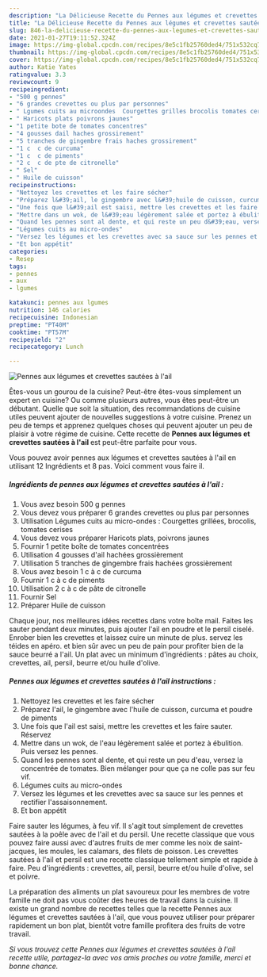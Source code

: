 ```yaml
---
description: "La Délicieuse Recette du Pennes aux légumes et crevettes sautées à l&amp;#39;ail"
title: "La Délicieuse Recette du Pennes aux légumes et crevettes sautées à l&amp;#39;ail"
slug: 846-la-delicieuse-recette-du-pennes-aux-legumes-et-crevettes-sautees-a-l-and-39-ail
date: 2021-01-27T19:11:52.324Z
image: https://img-global.cpcdn.com/recipes/8e5c1fb25760ded4/751x532cq70/pennes-aux-legumes-et-crevettes-sautees-a-lail-photo-principale-de-la-recette.jpg
thumbnail: https://img-global.cpcdn.com/recipes/8e5c1fb25760ded4/751x532cq70/pennes-aux-legumes-et-crevettes-sautees-a-lail-photo-principale-de-la-recette.jpg
cover: https://img-global.cpcdn.com/recipes/8e5c1fb25760ded4/751x532cq70/pennes-aux-legumes-et-crevettes-sautees-a-lail-photo-principale-de-la-recette.jpg
author: Katie Yates
ratingvalue: 3.3
reviewcount: 9
recipeingredient:
- "500 g pennes"
- "6 grandes crevettes ou plus par personnes"
- " Lgumes cuits au microondes  Courgettes grilles brocolis tomates cerises"
- " Haricots plats poivrons jaunes"
- "1 petite bote de tomates concentres"
- "4 gousses dail haches grossirement"
- "5 tranches de gingembre frais haches grossirement"
- "1 c  c de curcuma"
- "1 c  c de piments"
- "2 c  c de pte de citronelle"
- " Sel"
- " Huile de cuisson"
recipeinstructions:
- "Nettoyez les crevettes et les faire sécher"
- "Préparez l&#39;ail, le gingembre avec l&#39;huile de cuisson, curcuma et poudre de piments"
- "Une fois que l&#39;ail est saisi, mettre les crevettes et les faire sauter. Réservez"
- "Mettre dans un wok, de l&#39;eau légèrement salée et portez à ébulition. Puis versez les pennes."
- "Quand les pennes sont al dente, et qui reste un peu d&#39;eau, versez la concentrée de tomates. Bien mélanger pour que ça ne colle pas sur feu vif."
- "Légumes cuits au micro-ondes"
- "Versez les légumes et les crevettes avec sa sauce sur les pennes et rectifier l&#39;assaisonnement."
- "Et bon appétit"
categories:
- Resep
tags:
- pennes
- aux
- lgumes

katakunci: pennes aux lgumes 
nutrition: 146 calories
recipecuisine: Indonesian
preptime: "PT40M"
cooktime: "PT57M"
recipeyield: "2"
recipecategory: Lunch

---
```



![Pennes aux légumes et crevettes sautées à l&#39;ail](https://img-global.cpcdn.com/recipes/8e5c1fb25760ded4/751x532cq70/pennes-aux-legumes-et-crevettes-sautees-a-lail-photo-principale-de-la-recette.jpg)

Êtes-vous un gourou de la cuisine? Peut-être êtes-vous simplement un expert en cuisine? Ou comme plusieurs autres, vous êtes peut-être un débutant. Quelle que soit la situation, des recommandations de cuisine utiles peuvent ajouter de nouvelles suggestions à votre cuisine. Prenez un peu de temps et apprenez quelques choses qui peuvent ajouter un peu de plaisir à votre régime de cuisine. Cette recette de <strong> Pennes aux légumes et crevettes sautées à l&#39;ail </strong> est peut-être parfaite pour vous.

<!--inarticleads1-->

Vous pouvez avoir pennes aux légumes et crevettes sautées à l&#39;ail en utilisant 12 Ingrédients et 8 pas. Voici comment vous faire il.

##### Ingrédients de pennes aux légumes et crevettes sautées à l&#39;ail :

1. Vous avez besoin 500 g pennes
1. Vous devez vous préparer 6 grandes crevettes ou plus par personnes
1. Utilisation  Légumes cuits au micro-ondes : Courgettes grillées, brocolis, tomates cerises
1. Vous devez vous préparer  Haricots plats, poivrons jaunes
1. Fournir 1 petite boîte de tomates concentrées
1. Utilisation 4 gousses d&#39;ail hachées grossièrement
1. Utilisation 5 tranches de gingembre frais hachées grossièrement
1. Vous avez besoin 1 c à c de curcuma
1. Fournir 1 c à c de piments
1. Utilisation 2 c à c de pâte de citronelle
1. Fournir  Sel
1. Préparer  Huile de cuisson


Chaque jour, nos meilleures idées recettes dans votre boîte mail. Faites les sauter pendant deux minutes, puis ajouter l&#39;ail en poudre et le persil ciselé. Enrober bien les crevettes et laissez cuire un minute de plus. servez les téides en apéro. et bien sûr avec un peu de pain pour profiter bien de la sauce beurré a l&#39;ail. Un plat avec un minimum d&#39;ingrédients : pâtes au choix, crevettes, ail, persil, beurre et/ou huile d&#39;olive. 

<!--inarticleads2-->

##### Pennes aux légumes et crevettes sautées à l&#39;ail instructions :

1. Nettoyez les crevettes et les faire sécher
1. Préparez l&#39;ail, le gingembre avec l&#39;huile de cuisson, curcuma et poudre de piments
1. Une fois que l&#39;ail est saisi, mettre les crevettes et les faire sauter. Réservez
1. Mettre dans un wok, de l&#39;eau légèrement salée et portez à ébulition. Puis versez les pennes.
1. Quand les pennes sont al dente, et qui reste un peu d&#39;eau, versez la concentrée de tomates. Bien mélanger pour que ça ne colle pas sur feu vif.
1. Légumes cuits au micro-ondes
1. Versez les légumes et les crevettes avec sa sauce sur les pennes et rectifier l&#39;assaisonnement.
1. Et bon appétit


Faire sauter les légumes, à feu vif. Il s&#39;agit tout simplement de crevettes sautées à la poêle avec de l&#39;ail et du persil. Une recette classique que vous pouvez faire aussi avec d&#39;autres fruits de mer comme les noix de saint-jacques, les moules, les calamars, des filets de poisson. Les crevettes sautées à l&#39;ail et persil est une recette classique tellement simple et rapide à faire. Peu d&#39;ingrédients : crevettes, ail, persil, beurre et/ou huile d&#39;olive, sel et poivre. 

<!--inarticleads1-->

<p>
La préparation des aliments un plat savoureux pour les membres de votre famille ne doit pas vous coûter des heures de travail dans la cuisine. Il existe un grand nombre de recettes telles que la recette Pennes aux légumes et crevettes sautées à l&#39;ail, que vous pouvez utiliser pour préparer rapidement un bon plat, bientôt votre famille profitera des fruits de votre travail.
</p>

<p>
<i>Si vous trouvez cette Pennes aux légumes et crevettes sautées à l&#39;ail recette utile, partagez-la avec vos amis proches ou votre famille, merci et bonne chance.</i>
</p>

